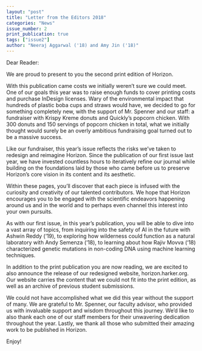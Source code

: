 ```yaml
---
layout: "post"
title: "Letter from the Editors 2018"
categories: "News"
issue_number: 2
print_publication: true
tags: ["issue2"]
author: "Neeraj Aggarwal ('18) and Amy Jin ('18)"
---
```


<!--excerpt-->

Dear Reader:

We are proud to present to you the second print edition of Horizon.

With this publication came costs we initially weren’t sure we could meet. One of our goals this year was to raise enough funds to cover printing costs and purchase InDesign licenses. Wary of the environmental impact that hundreds of plastic boba cups and straws would have, we decided to go for something completely new, with the support of Mr. Spenner and our staff: a fundraiser with Krispy Kreme donuts and Quickly’s popcorn chicken. With 300 donuts and 150 servings of popcorn chicken in total, what we initially thought would surely be an overly ambitious fundraising goal turned out to be a massive success.

Like our fundraiser, this year’s issue reflects the risks we’ve taken to redesign and reimagine Horizon. Since the publication of our first issue last year, we have invested countless hours to iteratively refine our journal while building on the foundations laid by those who came before us to preserve Horizon’s core vision in its content and its aesthetic.

Within these pages, you’ll discover that each piece is infused with the curiosity and creativity of our talented contributors. We hope that Horizon encourages you to be engaged with the scientific endeavors happening around us and in the world and to perhaps even channel this interest into your own pursuits.

As with our first issue, in this year’s publication, you will be able to dive into a vast array of topics, from inquiring into the safety of AI in the future with Ashwin Reddy (‘19), to exploring how wilderness could function as a natural laboratory with Andy Semenza (‘18), to learning about how Rajiv Movva (‘18) characterized genetic mutations in non-coding DNA using machine learning techniques.

In addition to the print publication you are now reading, we are excited to also announce the release of our redesigned website, horizon.harker.org. Our website carries the content that we could not fit into the print edition, as well as an archive of previous student submissions.

We could not have accomplished what we did this year without the support of many. We are grateful to Mr. Spenner, our faculty advisor, who provided us with invaluable support and wisdom throughout this journey. We’d like to also thank each one of our staff members for their unwavering dedication throughout the year. Lastly, we thank all those who submitted their amazing work to be published in Horizon.

Enjoy!